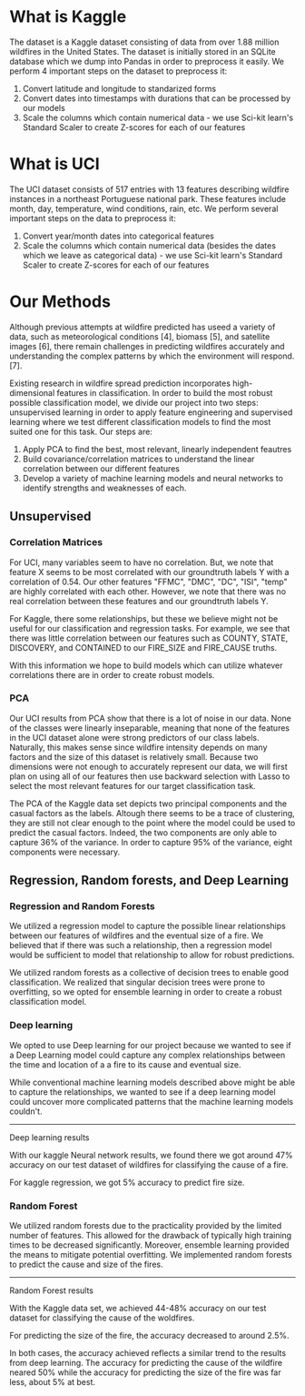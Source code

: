 # What is Kaggle

The dataset is a Kaggle dataset consisting of data from over 1.88 million wildfires in the United States. The dataset is initially stored in an SQLite database which we dump into Pandas in order to preprocess it easily. We perform 4 important steps on the dataset to preprocess it:

1. Convert latitude and longitude to standarized forms
2. Convert dates into timestamps with durations that can be processed by our models
3. Scale the columns which contain numerical data - we use Sci-kit learn's Standard Scaler to create Z-scores for each of our features

# What is UCI

The UCI dataset consists of 517 entries with 13 features describing wildfire instances in a northeast Portuguese national park. These features include month, day, temperature, wind conditions, rain, etc. We perform several important steps on the data to preprocess it:

1. Convert year/month dates into categorical features
2. Scale the columns which contain numerical data (besides the dates which we leave as categorical data) - we use Sci-kit learn's Standard Scaler to create Z-scores for each of our features

# Our Methods

Although previous attempts at wildfire predicted has useed a variety of data, such as meteorological conditions [4], biomass [5], and satellite images [6], there remain challenges in predicting wildfires accurately and understanding the complex patterns by which the environment will respond. [7].

Existing research in wildfire spread prediction incorporates high-dimensional features in classification. In order to build the most robust possible classification model, we divide our project into two steps: unsupervised learning in order to apply feature engineering and supervised learning where we test different classification models to find the most suited one for this task. Our steps are:

1. Apply PCA to find the best, most relevant, linearly independent feautres
2. Build covariance/correlation matrices to understand the linear correlation between our different features
3. Develop a variety of machine learning models and neural networks to identify strengths and weaknesses of each.

## Unsupervised

### Correlation Matrices

For UCI, many variables seem to have no correlation. But, we note that feature X seems to be most correlated with our groundtruth labels Y with
a correlation of 0.54. Our other features "FFMC", "DMC", "DC", "ISI", "temp" are highly correlated with each other. However, we note that there
was no real correlation between these features and our groundtruth labels Y.

For Kaggle, there some relationships, but these we believe might not be useful for our classification and regression tasks. For example, we
see that there was little correlation between our features such as COUNTY, STATE, DISCOVERY, and CONTAINED to our FIRE_SIZE and FIRE_CAUSE truths.

With this information we hope to build models which can utilize whatever correlations there are in order to create robust models.

### PCA

Our UCI results from PCA show that there is a lot of noise in our data. None of the classes were linearly inseparable, meaning that none of the features in the UCI dataset alone were strong predictors of our class labels. Naturally, this makes sense since wildfire intensity depends on many factors and the size of this dataset is relatively small. Because two dimensions were not enough to accurately represent our data, we will first plan on using all of our features then use backward selection with Lasso to select the most relevant features for our target classification task.

The PCA of the Kaggle data set depicts two principal components and the casual factors as the labels. Altough there seems to be a trace of clustering, they are still not clear enough to the point where the model could be used to predict the casual factors. Indeed, the two components are only able to capture 36% of the variance. In order to capture 95% of the variance, eight components were necessary.

## Regression, Random forests, and Deep Learning

### Regression and Random Forests

We utilized a regression model to capture the possible linear relationships between our features of wildfires
and the eventual size of a fire. We believed that if there was such a relationship, then a regression model would
be sufficient to model that relationship to allow for robust predictions.

We utilized random forests as a collective of decision trees to enable good classification. We realized that singular
decision trees were prone to overfitting, so we opted for ensemble learning in order to create a robust classification model.

### Deep learning

We opted to use Deep learning for our project because we wanted to see if a Deep Learning model could
capture any complex relationships between the time and location of a a fire to its cause and eventual size.

While conventional machine learning models described above might be able to capture the relationships, we wanted to see
if a deep learning model could uncover more complicated patterns that the machine learning models couldn't.

---

Deep learning results

With our kaggle Neural network results, we found there we got around 47% accuracy on our test dataset of wildfires for classifying
the cause of a fire.

For kaggle regression, we got 5% accuracy to predict fire size.

### Random Forest

We utilized random forests due to the practicality provided by the limited number of features. This allowed for the drawback of typically high training times to be decreased significantly. Moreover, ensemble learning provided the means to mitigate potential overfitting. We implemented random forests to predict the cause and size of the fires.

---

Random Forest results

With the Kaggle data set, we achieved 44-48% accuracy on our test dataset for classifying the cause of the woldfires.

For predicting the size of the fire, the accuracy decreased to around 2.5%.

In both cases, the accuracy achieved reflects a similar trend to the results from deep learning. The accuracy for predicting the cause of the wildfire neared 50% while the accuracy for predicting the size of the fire was far less, about 5% at best.
